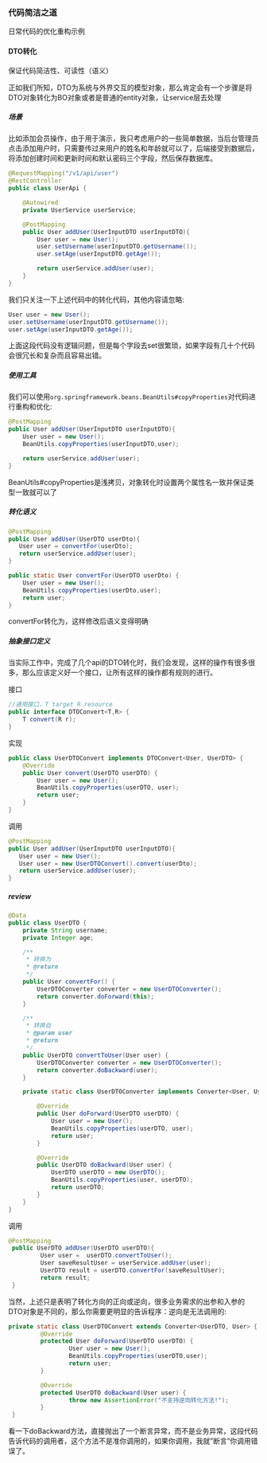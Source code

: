 ### 代码简洁之道

日常代码的优化重构示例

#### DTO转化

保证代码简洁性、可读性（语义）

正如我们所知，DTO为系统与外界交互的模型对象，那么肯定会有一个步骤是将DTO对象转化为BO对象或者是普通的entity对象，让service层去处理

##### 场景

比如添加会员操作，由于用于演示，我只考虑用户的一些简单数据，当后台管理员点击添加用户时，只需要传过来用户的姓名和年龄就可以了，后端接受到数据后，将添加创建时间和更新时间和默认密码三个字段，然后保存数据库。

```java
@RequestMapping("/v1/api/user")
@RestController
public class UserApi {

    @Autowired
    private UserService userService;

    @PostMapping
    public User addUser(UserInputDTO userInputDTO){
        User user = new User();
        user.setUsername(userInputDTO.getUsername());
        user.setAge(userInputDTO.getAge());

        return userService.addUser(user);
    }
}
```

我们只关注一下上述代码中的转化代码，其他内容请忽略:

```java
User user = new User();
user.setUsername(userInputDTO.getUsername());
user.setAge(userInputDTO.getAge());
```



上面这段代码没有逻辑问题，但是每个字段去set很繁琐，如果字段有几十个代码会很冗长和复杂而且容易出错。

##### 使用工具

我们可以使用`org.springframework.beans.BeanUtils#copyProperties`对代码进行重构和优化:

```java
@PostMapping
public User addUser(UserInputDTO userInputDTO){
    User user = new User();
    BeanUtils.copyProperties(userInputDTO,user);

    return userService.addUser(user);
}
```

BeanUtils#copyProperties是浅拷贝，对象转化时设置两个属性名一致并保证类型一致就可以了



##### 转化语义



```java
@PostMapping
public User addUser(UserDTO userDto){
   User user = convertFor(userDto);
   return userService.addUser(user);
}

public static User convertFor(UserDTO userDto) {
    User user = new User();
    BeanUtils.copyProperties(userDto,user);
    return user;
}
```

convertFor转化为，这样修改后语义变得明确



##### 抽象接口定义

当实际工作中，完成了几个api的DTO转化时，我们会发现，这样的操作有很多很多，那么应该定义好一个接口，让所有这样的操作都有规则的进行。

接口

```java
//通用接口，T target R resource
public interface DTOConvert<T,R> {
    T convert(R r);
}
```

实现

```java
public class UserDTOConvert implements DTOConvert<User, UserDTO> {
    @Override
    public User convert(UserDTO userDTO) {
        User user = new User();
        BeanUtils.copyProperties(userDTO, user);
        return user;
    }
}
```

调用

```java
@PostMapping
public User addUser(UserInputDTO userInputDTO){
   User user = new User();
   User user = new UserDTOConvert().convert(userDto);
   return userService.addUser(user);
}
```



##### review

```java
@Data
public class UserDTO {
    private String username;
    private Integer age;

    /**
     * 转换为
     * @return
     */
    public User convertFor() {
        UserDTOConverter converter = new UserDTOConverter();
        return converter.doForward(this);
    }

    /**
     * 转换自
     * @param user
     * @return
     */
    public UserDTO convertToUser(User user) {
        UserDTOConverter converter = new UserDTOConverter();
        return converter.doBackward(user);
    }

    private static class UserDTOConverter implements Converter<User, UserDTO> {

        @Override
        public User doForward(UserDTO userDTO) {
            User user = new User();
            BeanUtils.copyProperties(userDTO, user);
            return user;
        }

        @Override
        public UserDTO doBackward(User user) {
            UserDTO userDTO = new UserDTO();
            BeanUtils.copyProperties(user, userDTO);
            return userDTO;
        }
    }
}
```



调用

```java
@PostMapping
 public UserDTO addUser(UserDTO userDTO){
         User user =  userDTO.convertToUser();
         User saveResultUser = userService.addUser(user);
         UserDTO result = userDTO.convertFor(saveResultUser);
         return result;
 }
```



当然，上述只是表明了转化方向的正向或逆向，很多业务需求的出参和入参的DTO对象是不同的，那么你需要更明显的告诉程序：逆向是无法调用的:

```java
private static class UserDTOConvert extends Converter<UserDTO, User> {
         @Override
         protected User doForward(UserDTO userDTO) {
                 User user = new User();
                 BeanUtils.copyProperties(userDTO,user);
                 return user;
         }

         @Override
         protected UserDTO doBackward(User user) {
                 throw new AssertionError("不支持逆向转化方法!");
         }
 }
```

看一下doBackward方法，直接抛出了一个断言异常，而不是业务异常，这段代码告诉代码的调用者，这个方法不是准你调用的，如果你调用，我就”断言”你调用错误了。
